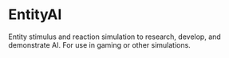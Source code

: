 # EntityAI
Entity stimulus and reaction simulation to research, develop, and demonstrate AI.  For use in gaming or other simulations.
